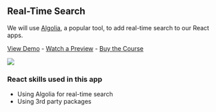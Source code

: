## Real-Time Search

We will use [Algolia](https://www.algolia.com/), a popular tool, to add real-time search to our React apps.

[View Demo](https://707yr.csb.app/) - [Watch a Preview](https://learn.chrisoncode.io/courses/10-react-apps-series-b/365606-6-real-time-search/1041031-00-real-time-search-preview) - [Buy the Course](https://MakeReactApps.com/?utm_source=github.com&utm_medium=readme)

[![](https://scotch-res.cloudinary.com/video/upload/vs_50,dl_200,e_loop/v1593031296/16_-_real-time-search_i7gcmo.gif)](https://learn.chrisoncode.io/courses/10-react-apps-series-b/365606-6-real-time-search/1041031-00-real-time-search-preview)

### React skills used in this app

- Using Algolia for real-time search
- Using 3rd party packages
